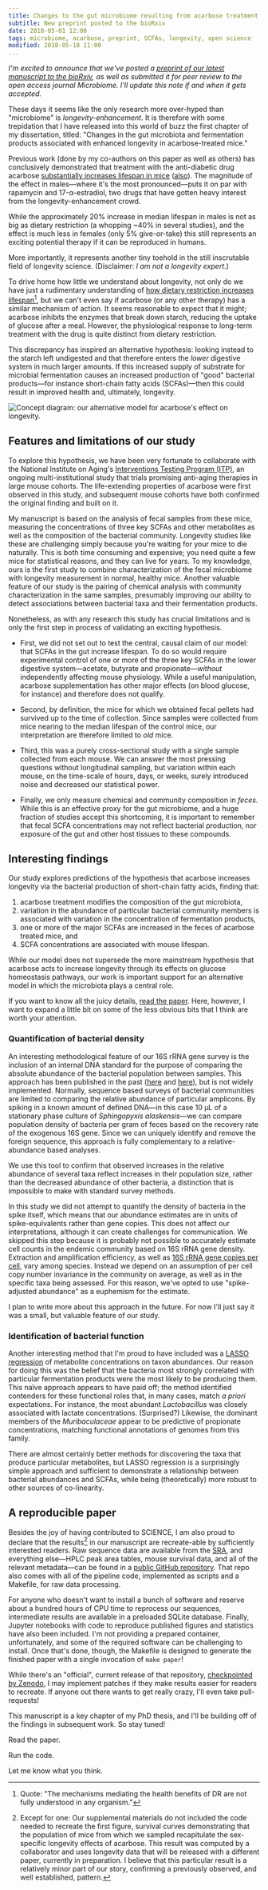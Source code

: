 ```yaml
---
title: Changes to the gut microbiome resulting from acarbose treatment are associated with increased longevity in mice
subtitle: New preprint posted to the bioRxiv
date: 2018-05-01 12:00
tags: microbiome, acarbose, preprint, SCFAs, longevity, open science
modified: 2018-05-18 11:00
...
```


<!--
## Introduction
-->

_I'm excited to announce that we've posted a
[preprint of our latest manuscript to the bioRxiv][preprint],
as well as submitted it for peer review to the open access journal Microbiome.
I'll update this note if and when it gets accepted._

[preprint]: https://doi.org/10.1101/311456

These days it seems like the only research more over-hyped than
"microbiome" is _longevity-enhancement_.
It is therefore with some trepidation that I have released into this world of
buzz the first chapter of my dissertation, titled:
"Changes in the gut microbiota and fermentation products associated with
enhanced longevity in acarbose-treated mice."

Previous work (done by my co-authors on this paper as well as others) has
conclusively demonstrated that treatment with the anti-diabetic drug acarbose
[substantially increases lifespan in mice][acarbose-1] ([also][acarbose-2]).
The magnitude of the effect in males&mdash;where it's the most
pronounced&mdash;puts it on par with rapamycin and 17-&alpha;-estradiol, two
drugs that have gotten heavy interest from the longevity-enhancement crowd.
<!--
TODO: Link to this buzz.
-->
While the approximately 20% increase in median lifespan in males is not as big
as dietary restriction (a whopping ~40% in several studies), and the effect
is much less in females (only 5% give-or-take) this still represents an
exciting potential therapy if it can be reproduced in humans.

[acarbose-1]: https://doi.org/10.1111/acel.12170
[acarbose-2]: https://doi.org/10.1111/acel.12496

More importantly, it represents another tiny toehold in the still inscrutable
field of longevity science.
(Disclaimer: _I am not a longevity expert._)

To drive home how little we understand about longevity, not only do we have
just a rudimentary understanding of
[how dietary restriction increases lifespan][dr-mechanism][^dr-mechanism-note],
but we can't even say if acarbose (or any other therapy) has a similar
mechanism of action.
It seems reasonable to expect that it might;
acarbose inhibits the enzymes that break down starch, reducing the uptake of
glucose after a meal.
However, the physiological response to long-term treatment with the drug is
quite distinct from dietary restriction.

[dr-mechanism]: https://doi.org/10.1016/j.cell.2015.02.020
[^dr-mechanism-note]: Quote: "The mechanisms mediating the health benefits of
  DR are not fully understood in any organism."

This discrepancy has inspired an alternative hypothesis: looking instead to the
starch left undigested and that therefore enters the _lower_ digestive system
in much larger amounts.
If this increased supply of substrate for microbial fermentation causes an
increased production of "good" bacterial products&mdash;for instance short-chain
fatty acids (SCFAs)&mdash;then this could result in improved health and,
ultimately, longevity.

![Concept diagram: our alternative model for acarbose's effect on longevity.
](static/images/longev_concept.png)

## Features and limitations of our study

To explore this hypothesis, we have been very fortunate to collaborate
with the National Institute on Aging's
[Interventions Testing Program (ITP)][itp], an
ongoing multi-institutional study that trials promising anti-aging therapies
in large mouse cohorts.
The life-extending properties of acarbose were first observed in this study,
and subsequent mouse cohorts have both confirmed the original finding and built
on it.

[itp]: https://www.nia.nih.gov/research/dab/interventions-testing-program-itp

My manuscript is based on the analysis of fecal samples from these mice,
measuring the concentrations of three key SCFAs and other metabolites as
well as the composition of the bacterial community.
Longevity studies like these are challenging simply because you're waiting
for your mice to die naturally.
This is both time consuming and expensive;
you need quite a few mice for statistical reasons, and they can live for years.
To my knowledge, ours is the first study to combine characterization of the
fecal microbiome with longevity measurement in normal, healthy mice.
Another valuable feature of our study is the pairing of chemical analysis with
community characterization in the same samples, presumably improving
our ability to detect associations between bacterial taxa and their
fermentation products.

Nonetheless, as with any research this study has crucial limitations
and is only the first step in process of validating an exciting
hypothesis.

-   First, we did not set out to test the central, causal claim of our model:
    that SCFAs in the gut increase lifespan.
    To do so would require experimental control of one or more of the three key
    SCFAs in the lower digestive system&mdash;acetate, butyrate and
    propionate&mdash;_without_ independently affecting mouse physiology.
    While a useful manipulation, acarbose supplementation has other major
    effects (on blood glucose, for instance) and therefore does not qualify.

-   Second, by definition, the mice for which we obtained fecal pellets had
    survived up to the time of collection.
    Since samples were collected from mice nearing to the median lifespan of
    the control mice,
    our interpretation are therefore limited to _old_ mice.

-   Third, this was a purely cross-sectional study with a single sample
    collected from each mouse.
    We can answer the most pressing questions without longitudinal sampling,
    but variation within each mouse, on the time-scale of hours, days, or
    weeks, surely introduced noise and decreased our statistical power.

-   Finally, we only measure chemical and community composition in _feces_.
    While this is an effective proxy for the gut microbiome, and a huge
    fraction of studies accept this shortcoming, it is important to remember
    that fecal SCFA concentrations may not reflect bacterial production, nor
    exposure of the gut and other host tissues to these compounds.

## Interesting findings

Our study explores predictions of the hypothesis that acarbose
increases longevity via the bacterial production of short-chain fatty acids,
finding that:

1.  acarbose treatment modifies the composition of the gut microbiota,
2.  variation in the abundance of particular bacterial community members
is associated with variation in the concentration of fermentation products,
3.  one or more of the major SCFAs are increased in the feces of acarbose
treated mice, and
4.  SCFA concentrations are associated with mouse lifespan.

While our model does not supersede the more mainstream hypothesis that
acarbose acts to increase longevity through its effects on glucose homeostasis
pathways, our work is important support for an alternative model in which the
microbiota plays a central role.

If you want to know all the juicy details, [read the paper][preprint].
Here, however, I want to expand a little bit on some
of the less obvious bits that I think are worth your attention.

### Quantification of bacterial density

An interesting methodological feature of our 16S rRNA gene survey is the
inclusion of an internal DNA standard for the purpose of comparing the absolute
abundance of the bacterial population between samples.
This approach has been published in the past ([here][stammler] and
[here][smets]), but is not widely implemented.
Normally, sequence based surveys of bacterial communities are limited to
comparing the relative abundance of particular amplicons.
By spiking in a known amount of defined DNA&mdash;in this case
10 &mu;L of a stationary phase culture of _Sphingopyxis alaskensis_&mdash;we
can compare population density of bacteria per gram of feces
based on the recovery rate of the exogenous 16S gene.
Since we can uniquely identify and remove the foreign sequence,
this approach is fully complementary to a relative-abundance based analyses.

[stammler]: https://doi.org/10.1186/s40168-016-0175-0
[smets]: https://doi.org/10.1016/j.soilbio.2016.02.003

We use this tool to confirm that observed increases in the relative abundance
of several taxa reflect increases in their population size, rather than
the decreased abundance of other bacteria, a distinction that is impossible
to make with standard survey methods.

In this study we did not attempt to quantify the density of bacteria in the
spike itself, which means that our abundance estimates are in units of
spike-equivalents rather than gene copies.
This does not affect our interpretations, although it can create challenges for
communication.
We skipped this step because it is probably not possible to accurately estimate
cell counts in the endemic community based on 16S rRNA gene density.
Extraction and amplification efficiency, as well as
[16S rRNA gene copies per cell][rrndb], vary among species.
Instead we depend on an assumption of per cell copy number invariance in the
community on average, as well as in the specific taxa being assessed.
For this reason, we've opted to use "spike-adjusted abundance" as a euphemism
for the estimate.

[rrndb]: https://rrndb.umms.med.umich.edu/

I plan to write more about this approach in the future.
For now I'll just say it was a small, but valuable feature of our study.

### Identification of bacterial function

Another interesting method that I'm proud to have included was a
[LASSO regression][lasso] of metabolite concentrations on taxon abundances.
Our reason for doing this was the belief that the bacteria
most strongly correlated with particular fermentation products were the most
likely to be producing them.
This na&iuml;ve approach appears to have paid off;
the method identified contenders for these functional roles that, in many
cases, match _a priori_ expectations.
For instance, the most abundant _Lactobacillus_ was closely associated with
lactate concentrations.
(Surprised?)
Likewise, the dominant members of the _Muribaculaceae_ appear
to be predictive of propionate concentrations, matching functional annotations
of genomes from this family.

[lasso]: https://en.wikipedia.org/wiki/Lasso_(statistics)

There are almost certainly better methods for discovering the taxa that
produce particular metabolites,
but LASSO regression is a surprisingly simple approach and sufficient to
demonstrate a relationship between bacterial abundances and SCFAs,
while being (theoretically) more robust to other sources of co-linearity.

## A reproducible paper

Besides the joy of having contributed to SCIENCE,
I am also proud to declare that the results[^but-one] in our manuscript
are recreate-able by sufficiently interested readers.
Raw sequence data are available from the [SRA][SRA], and everything
else&mdash;HPLC peak area tables, mouse survival data, and all of the relevant
metadata&mdash;can be found in a [public GitHub repository][github-repo].
That repo also comes with all of the pipeline
code, implemented as scripts and a Makefile, for raw data
processing.

For anyone who doesn't want to install a bunch of software and
reserve about a hundred hours of CPU time
to reprocess our sequences, intermediate results are available in a preloaded
SQLite database.
Finally, Jupyter notebooks with code to reproduce published figures and
statistics have also been included.
I'm not providing a prepared container, unfortunately, and some of the
required software can be challenging to install.
Once that's done, though, the Makefile is designed to generate the finished
paper with a single invocation of `make paper`!

[^but-one]: Except for one: Our supplemental materials do not included the code
            needed to recreate the first figure, survival curves demonstrating
            that the population of mice from which we sampled recapitulate the
            sex-specific longevity effects of acarbose.
            This result was computed by a collaborator and uses longevity data
            that will be released with a different paper, currently in
            preparation.
            I believe that this particular result is a relatively minor part
            of our story, confirming a previously observed, and well
            established, pattern.

[SRA]: https://www.ncbi.nlm.nih.gov/bioproject/PRJNA448009
[github-repo]: https://github.com/bsmith89/smith2018paper

While there's an "official", current release of that repository,
[checkpointed by Zenodo][zenodo-doi],
I may implement patches if they make results easier for readers to recreate.
If anyone out there wants to get really crazy, I'll even take pull-requests!

[zenodo-doi]: https://doi.org/10.5281/zenodo.1229203

This manuscript is a key chapter of my PhD thesis, and I'll be building off of
the findings in subsequent work.
So stay tuned!

Read the paper.

Run the code.

Let me know what you think.
